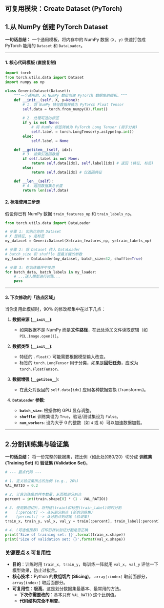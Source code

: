 ## 可复用模块：Create Dataset (PyTorch)


## **1.从 NumPy 创建 PyTorch Dataset**

**一句话总结：** 一个通用模板，将内存中的 NumPy 数据 `(X, y)` 快速打包成 PyTorch 能用的 `Dataset` 和 `DataLoader`。

---

#### 1. 核心代码模板 (直接复制)

```python
import torch
from torch.utils.data import Dataset
import numpy as np

class GenericDataset(Dataset):
    """一个通用的、从 NumPy 数组创建 PyTorch 数据集的模板。"""
    def __init__(self, X, y=None):
        # 1. 将 NumPy 特征数据转换为 PyTorch Float Tensor
        self.data = torch.from_numpy(X).float()
        
        # 2. 处理可选的标签
        if y is not None:
            # 将 NumPy 标签转换为 PyTorch Long Tensor (用于分类)
            self.label = torch.LongTensor(y.astype(np.int))
        else:
            self.label = None

    def __getitem__(self, idx):
        # 3. 按索引返回数据
        if self.label is not None:
            return self.data[idx], self.label[idx] # 返回 (特征, 标签)
        else:
            return self.data[idx] # 仅返回特征

    def __len__(self):
        # 4. 返回数据集总长度
        return len(self.data)
```

#### 2. 标准使用三步走

假设你已有 NumPy 数据 `train_features_np` 和 `train_labels_np`。

```python
from torch.utils.data import DataLoader

# 步骤 1: 实例化你的 Dataset
# X 是特征, y 是标签
my_dataset = GenericDataset(X=train_features_np, y=train_labels_np)

# 步骤 2: 将 Dataset 传入 DataLoader
# batch_size 和 shuffle 是最关键的参数
my_loader = DataLoader(my_dataset, batch_size=32, shuffle=True)

# 步骤 3: 在训练循环中使用
for batch_data, batch_labels in my_loader:
    # ...送入模型进行训练...
    pass
```

---

#### 3. 下次修改的「热点区域」

当你复用此模板时，90% 的修改都集中在以下几点：

1.  **数据来源 (`__init__`)**:
    *   如果数据不是 NumPy 而是**文件路径**，在此处添加文件读取逻辑（如 `PIL.Image.open()`）。

2.  **数据类型 (`__init__`)**:
    *   特征的 `.float()` 可能需要根据模型输入改变。
    *   标签的 `torch.LongTensor` 用于分类，如果是**回归任务**，应改为 `torch.FloatTensor`。

3.  **数据增强 (`__getitem__`)**:
    *   在此处对返回的 `self.data[idx]` 应用各种数据变换 (Transforms)。

4.  **`DataLoader` 参数**:
    *   **`batch_size`**: 根据你的 GPU 显存调整。
    *   **`shuffle`**: 训练集设为 `True`，验证/测试集设为 `False`。
    *   **`num_workers`**: 设为大于 0 的整数（如 `4` 或 `8`）可以加速数据加载。



---
## **2.分割训练集与验证集**

**一句话总结：** 将一份完整的数据集，按比例（如此处的80/20）切分成 **训练集 (Training Set)** 和 **验证集 (Validation Set)**。

```python
# --- 要点代码 ---

# 1. 定义验证集所占的比例 (e.g., 20%)
VAL_RATIO = 0.2

# 2. 计算训练集的样本数量，从而找到分割点
percent = int(train.shape[0] * (1 - VAL_RATIO))

# 3. 使用数组切片，将特征(train)和标签(train_label)同时分割
#    [:percent] -> 从头到分割点 (新的训练集)
#    [percent:] -> 从分割点到结尾 (验证集)
train_x, train_y, val_x, val_y = train[:percent], train_label[:percent], train[percent:], train_label[percent:]

# 4. (可选但推荐) 打印形状以验证分割是否正确
print('Size of training set: {}'.format(train_x.shape))
print('Size of validation set: {}'.format(val_x.shape))
```

### 关键要点 & 可复用性

*   **目的**：训练时用 `train_x, train_y`，每训练一阵就用 `val_x, val_y` 评估一下模型效果，防止过拟合。
*   **核心技术**：Python 的**数组切片 (Slicing)**。 `array[:index]` 取前面部分，`array[index:]` 取后面部分。
*   **可复用性**：**极高**。这是划分数据集最基本、最常用的方法。
    *   **下次你需要改的**：基本只有 `VAL_RATIO` 这个比例值。
    *   **代码结构完全不用变**。
